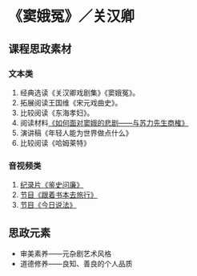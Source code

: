# 《窦娥冤》／关汉卿

## 课程思政素材

### 文本类

1. 经典选读《关汉卿戏剧集》《窦娥冤》。
2. 拓展阅读王国维《宋元戏曲史》。
3. 比较阅读《东海孝妇》。
4. 阅读材料[《如何面对窦娥的悲剧——与苏力先生商榷》](https://kns-cnki-net-s.libvpn.scnu.edu.cn:20080/kcms/detail/detail.aspx?dbcode=CJFD&dbname=CJFD2006&filename=ZSHK200603012&uniplatform=NZKPT&v=kOVFGht0sdaoWM3bGbMs3ZbOOK8YTNVGh7Xgpahm2Nzm4X6HOnVQOQfuKP0giAP-)
5. 演讲稿《年轻人能为世界做点什么》
6. 比较阅读《哈姆莱特》

### 音视频类

1. [纪录片《鉴史问廉》](https://tv.cctv.com/2015/01/13/VIDE1421155806968981.shtm)
2. [节目《跟着书本去旅行》](https://tv.cctv.com/2021/04/20/VIDEwmFyqpg734nU1usvvXAL210420.shtml)
3. [节目《今日说法》](https://tv.cctv.com/2010/10/11/VIDET0D625PFpObdGlGpFyI4101011.shtml) 

## 思政元素

- 审美素养——元杂剧艺术风格
- 道德修养——良知、善良的个人品质
